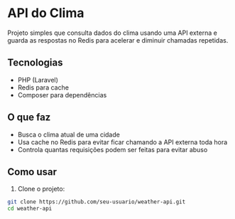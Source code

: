 # API do Clima

Projeto simples que consulta dados do clima usando uma API externa e guarda as respostas no Redis para acelerar e diminuir chamadas repetidas.

## Tecnologias

- PHP (Laravel)
- Redis para cache
- Composer para dependências

## O que faz

- Busca o clima atual de uma cidade
- Usa cache no Redis para evitar ficar chamando a API externa toda hora
- Controla quantas requisições podem ser feitas para evitar abuso

## Como usar

1. Clone o projeto:

```bash
git clone https://github.com/seu-usuario/weather-api.git
cd weather-api
